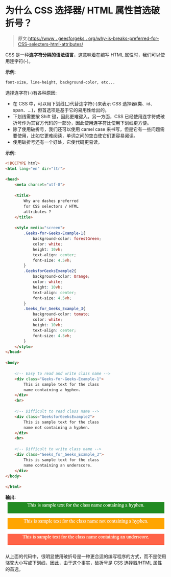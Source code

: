 # 为什么 CSS 选择器/ HTML 属性首选破折号？

> 原文:[https://www . geesforgeks . org/why-is-breaks-preferred-for-CSS-selecters-html-attributes/](https://www.geeksforgeeks.org/why-are-dashes-preferred-for-css-selectors-html-attributes/)

CSS 是一种**连字符分隔的语法语言**，这意味着在编写 HTML 属性时，我们可以使用连字符(-)。

**示例:**

```html
font-size, line-height, background-color, etc...
```

选择连字符(-)有各种原因:

*   在 CSS 中，可以用下划线(_)代替连字符(-)来表示 CSS 选择器(类、id、span、…)，但首选项是基于它的易用性给出的。
*   下划线需要按 Shift 键，因此更难键入。另一方面，CSS 已经使用连字符或破折号作为其官方代码的一部分，因此使用连字符比使用下划线更方便。
*   除了使用破折号，我们还可以使用 camel case 来书写，但是它有一些问题需要使用，比如它更难阅读，单词之间的空白使它们更容易阅读。
*   使用破折号还有一个好处，它使代码更易读。

**示例:**

```html
<!DOCTYPE html>
<html lang="en" dir="ltr">

<head>
    <meta charset="utf-8">

    <title>
        Why are dashes preferred
        for CSS selectors / HTML
        attributes ?
    </title>

    <style media="screen">
        .Geeks-for-Geeks-Example-1{
            background-color: forestGreen;
            color: white;
            height: 10vh;
            text-align: center;
            font-size: 4.5vh;
        }
        .GeeksforGeeksExample2{
            background-color: Orange;
            color: white;
            height: 10vh;
            text-align: center;
            font-size: 4.5vh;
        }
        .Geeks_for_Geeks_Example_3{
            background-color: tomato;
            color: white;
            height: 10vh;
            text-align: center;
            font-size: 4.5vh;
        }
    </style>
</head>

<body>

    <!-- Easy to read and write class name -->
    <div class="Geeks-for-Geeks-Example-1">
        This is sample text for the class
        name containing a hyphen.
    </div>
    <br>

    <!-- Difficult to read class name -->
    <div class="GeeksforGeeksExample2">
        This is sample text for the class
        name not containing a hyphen.
    </div>
    <br>

    <!-- Difficult to write class name -->
    <div class="Geeks_for_Geeks_Example_3">
        This is sample text for the class
        name containing an underscore.
    </div>
</body>

</html>
```

**输出:**
![](img/28c5318e5e81d1dd9e9f87a00cbf6f98.png)

从上面的代码中，很明显使用破折号是一种更合适的编写程序的方式，而不是使用骆驼大小写或下划线，因此，由于这个事实，破折号是 CSS 选择器/HTML 属性的首选。